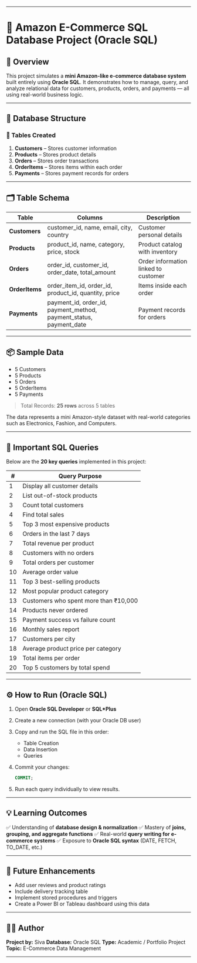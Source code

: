 
---

# 🛒 Amazon E-Commerce SQL Database Project (Oracle SQL)

## 📘 Overview

This project simulates a **mini Amazon-like e-commerce database system** built entirely using **Oracle SQL**.
It demonstrates how to manage, query, and analyze relational data for customers, products, orders, and payments — all using real-world business logic.

---

## 🧱 Database Structure

### 📂 Tables Created

1. **Customers** – Stores customer information
2. **Products** – Stores product details
3. **Orders** – Stores order transactions
4. **OrderItems** – Stores items within each order
5. **Payments** – Stores payment records for orders

---

## 🗂️ Table Schema

| Table          | Columns                                                            | Description                          |
| -------------- | ------------------------------------------------------------------ | ------------------------------------ |
| **Customers**  | customer_id, name, email, city, country                            | Customer personal details            |
| **Products**   | product_id, name, category, price, stock                           | Product catalog with inventory       |
| **Orders**     | order_id, customer_id, order_date, total_amount                    | Order information linked to customer |
| **OrderItems** | order_item_id, order_id, product_id, quantity, price               | Items inside each order              |
| **Payments**   | payment_id, order_id, payment_method, payment_status, payment_date | Payment records for orders           |

---

## 📦 Sample Data

* 5 Customers
* 5 Products
* 5 Orders
* 5 OrderItems
* 5 Payments

> Total Records: **25 rows** across 5 tables

The data represents a mini Amazon-style dataset with real-world categories such as Electronics, Fashion, and Computers.

---

## 🧮 Important SQL Queries

Below are the **20 key queries** implemented in this project:

| #  | Query Purpose                         |
| -- | ------------------------------------- |
| 1  | Display all customer details          |
| 2  | List out-of-stock products            |
| 3  | Count total customers                 |
| 4  | Find total sales                      |
| 5  | Top 3 most expensive products         |
| 6  | Orders in the last 7 days             |
| 7  | Total revenue per product             |
| 8  | Customers with no orders              |
| 9  | Total orders per customer             |
| 10 | Average order value                   |
| 11 | Top 3 best-selling products           |
| 12 | Most popular product category         |
| 13 | Customers who spent more than ₹10,000 |
| 14 | Products never ordered                |
| 15 | Payment success vs failure count      |
| 16 | Monthly sales report                  |
| 17 | Customers per city                    |
| 18 | Average product price per category    |
| 19 | Total items per order                 |
| 20 | Top 5 customers by total spend        |

---

## ⚙️ How to Run (Oracle SQL)

1. Open **Oracle SQL Developer** or **SQL*Plus**
2. Create a new connection (with your Oracle DB user)
3. Copy and run the SQL file in this order:

   * Table Creation
   * Data Insertion
   * Queries
4. Commit your changes:

   ```sql
   COMMIT;
   ```
5. Run each query individually to view results.

---

## 💡 Learning Outcomes

✅ Understanding of **database design & normalization**
✅ Mastery of **joins, grouping, and aggregate functions**
✅ Real-world **query writing for e-commerce systems**
✅ Exposure to **Oracle SQL syntax** (DATE, FETCH, TO_DATE, etc.)

---

## 🧠 Future Enhancements

* Add user reviews and product ratings
* Include delivery tracking table
* Implement stored procedures and triggers
* Create a Power BI or Tableau dashboard using this data

---

## 👨‍💻 Author

**Project by:** Siva
**Database:** Oracle SQL
**Type:** Academic / Portfolio Project
**Topic:** E-Commerce Data Management

---

